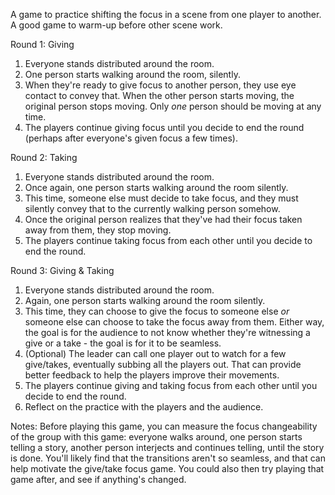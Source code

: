 A game to practice shifting the focus in a scene from one player to another. A good game to warm-up before other scene work.

Round 1: Giving 
1. Everyone stands distributed around the room. 
2. One person starts walking around the room, silently.
3. When they're ready to give focus to another person, they use eye contact to convey that. When the other person starts moving, the original person stops moving. Only *one* person should be moving at any time.
4. The players continue giving focus until you decide to end the round (perhaps after everyone's given focus a few times).

Round 2: Taking
1. Everyone stands distributed around the room.
2. Once again, one person starts walking around the room silently.
3. This time, someone else must decide to take focus, and they must silently convey that to the currently walking person somehow.
4. Once the original person realizes that they've had their focus taken away from them, they stop moving.
5. The players continue taking focus from each other until you decide to end the round.

Round 3: Giving & Taking
1. Everyone stands distributed around the room.
2. Again, one person starts walking around the room silently.
3. This time, they can choose to give the focus to someone else *or* someone else can choose to take the focus away from them. Either way, the goal is for the audience to not know whether they're witnessing a give or a take - the goal is for it to be seamless.
4. (Optional) The leader can call one player out to watch for a few give/takes, eventually subbing all the players out. That can provide better feedback to help the players improve their movements.
5. The players continue giving and taking focus from each other until you decide to end the round.
6. Reflect on the practice with the players and the audience.

Notes:
Before playing this game, you can measure the focus changeability of the group with this game: everyone walks around, one person starts telling a story, another person interjects and continues telling, until the story is done. You'll likely find that the transitions aren't so seamless, and that can help motivate the give/take focus game. You could also then try playing that game after, and see if anything's changed.

